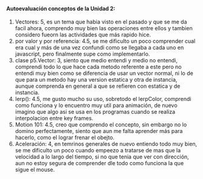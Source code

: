 #### Autoevaluación conceptos de la Unidad 2:

1. Vectores: 5, es un tema que habia visto en el pasado y que se me da facil ahora, comprendo muy bien las operaciones entre ellos y tambien considero fueorn las actividades que más rapido hice.
2. por valor y por referencia: 4.5, se me dificulto un poco comprender cual era cual y más de una vez confundi como se llegaba a cada uno en javascript, pero finalmente supe como implementarlo.
3. clase p5.Vector: 3, siento que medio entendi y medio no entendi, comprendi todo lo que hace cada metodo referente a este pero no entendi muy bien como se diferencia de usar un vector normal, ni lo de que para un metodo hay una version estatica y otra de instancia, aunque comprenda en general a que se refieren con estatica y de instancia.
4. lerp(): 4.5, me gusto mucho su uso, sobretodo el lerpColor, comprendi como funciona y lo encuentro muy util para animación, de nuevo imagino que algo asi se usa en los programas cuando se realiza interpolacion entre key frames.
5. Motion 101: 4.5, creo que comprendo el concepto, sin embargo no lo domino perfectamente, siento que aun me falta aprender más para hacerlo, como el lograr frenar el obejto.
6. Aceleración: 4, en temrinos generales de nuevo entiendo todo muy bien, se me dificulto un  poco cuando empeezo a tratarse de mas que la velocidad a lo largo del tiempo, si no que tenia que ver con dirección, aun no estoy segura de comprender dle todo como funciona la que sigue el mouse.
